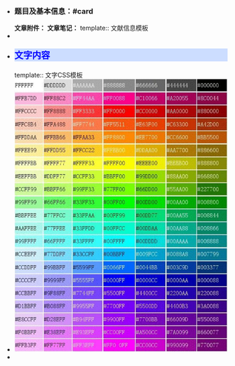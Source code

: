 - ### **题目及基本信息：**#card
  **文章附件：**
  **文章笔记：**
  template:: 文献信息模板
- <style>
  - #p2::selection {
  - background: yellow;
  - }
  - #p3::selection {
  - background: blue;
  - }
  - </style>
- <p style="
  font-family:微软雅黑;
  color:blue;
  font-weight:bold;
  font-size:20px;
  background:#CCDDFF";
  >文字内容</p>
  template:: 文字CSS模板
- ![image.png](../assets/image_1645783063454_0.png)
-